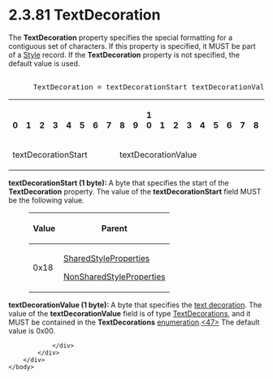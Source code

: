 <html dir="LTR" xmlns:mshelp="http://msdn.microsoft.com/mshelp" xmlns:ddue="http://ddue.schemas.microsoft.com/authoring/2003/5" xmlns:xlink="http://www.w3.org/1999/xlink" xmlns:tool="http://www.microsoft.com/tooltip">
    <head>
        <meta http-equiv="Content-Type" content="text/html; CHARSET=utf-8"></meta>
        <meta name="save" content="history"></meta>
        <title>2.3.81 TextDecoration</title>
        <xml>
            <mshelp:toctitle title="2.3.81 TextDecoration"></mshelp:toctitle>
            <mshelp:rltitle title="[MS-RPL]: TextDecoration"></mshelp:rltitle>
            <mshelp:keyword index="A" term="50a661eb-b943-44c0-baec-413d90a54b38"></mshelp:keyword>
            <mshelp:attr name="DCSext.ContentType" value="open specification"></mshelp:attr>
            <mshelp:attr name="AssetID" value="50a661eb-b943-44c0-baec-413d90a54b38"></mshelp:attr>
            <mshelp:attr name="TopicType" value="kbRef"></mshelp:attr>
            <mshelp:attr name="DCSext.Title" value="[MS-RPL]: TextDecoration" />
        </xml>
    </head>
    <body>
        <div id="header">
            <h1 class="heading">2.3.81 TextDecoration</h1>
        </div>
        <div id="mainSection">
            <div id="mainBody">
                <div id="allHistory" class="saveHistory"></div>
                <div id="sectionSection0" class="section" name="collapseableSection">
                    

<p>The <b>TextDecoration</b> property specifies the special
formatting for a contiguous set of characters. If this property is specified,
it MUST be part of a <a href="04bf25a1-2f43-4acf-b9eb-b9fa2dc45202.htm">Style</a>
record. If the <b>TextDecoration</b> property is not specified, the default
value is used.</p>

<dl>
<dd>
<div><pre>            
 TextDecoration = textDecorationStart textDecorationValue
</pre></div>
</dd></dl>

<table>
 <tr>
  <th><p><br>0</p></th>
  <th><p><br>1</p></th>
  <th><p><br>2</p></th>
  <th><p><br>3</p></th>
  <th><p><br>4</p></th>
  <th><p><br>5</p></th>
  <th><p><br>6</p></th>
  <th><p><br>7</p></th>
  <th><p><br>8</p></th>
  <th><p><br>9</p></th>
  <th><p>1<br>0</p></th>
  <th><p><br>1</p></th>
  <th><p><br>2</p></th>
  <th><p><br>3</p></th>
  <th><p><br>4</p></th>
  <th><p><br>5</p></th>
  <th><p><br>6</p></th>
  <th><p><br>7</p></th>
  <th><p><br>8</p></th>
  <th><p><br>9</p></th>
  <th><p>2<br>0</p></th>
  <th><p><br>1</p></th>
  <th><p><br>2</p></th>
  <th><p><br>3</p></th>
  <th><p><br>4</p></th>
  <th><p><br>5</p></th>
  <th><p><br>6</p></th>
  <th><p><br>7</p></th>
  <th><p><br>8</p></th>
  <th><p><br>9</p></th>
  <th><p>3<br>0</p></th>
  <th><p><br>1</p></th>
 </tr>
 <tr>
  <td colspan="8">
  <p>textDecorationStart</p>
  </td>
  <td colspan="8">
  <p>textDecorationValue</p>
  </td>
  
 </tr>
</table>

<p><b>textDecorationStart (1 byte): </b>A byte that
specifies the start of the <b>TextDecoration</b> property. The value of the <b>textDecorationStart</b>
field MUST be the following value.</p>

<dl>
<dd>
<table>
 <thead>
  <tr>
   <th>
   <p>Value</p>
   </th>
   <th>
   <p>Parent</p>
   </th>
  </tr>
 </thead>
 <tr>
  <td>
  <p>0x18</p>
  </td>
  <td>
  <p><a href="8e7ad65c-8fc2-4a04-a02f-be9fe5b91d1e.htm">SharedStyleProperties</a></p>
  <p><a href="19ef92ab-7c9f-454f-874d-b6b04b92b117.htm">NonSharedStyleProperties</a></p>
  </td>
 </tr>
</table>
</dd></dl>

<p><b>textDecorationValue (1 byte): </b>A byte that
specifies the <a href="75ae48f7-746b-4b41-919c-6699fa28b3ef.htm#gt_a200da19-bb14-4ac9-a229-ebce19f09f3d">text
decoration</a>. The value of the <b>textDecorationValue</b> field is of type <a href="45c6e5cb-e26d-418c-bc61-8246e0d9874b.htm">TextDecorations</a>, and it
MUST be contained in the <b>TextDecorations</b> <a href="75ae48f7-746b-4b41-919c-6699fa28b3ef.htm#gt_846463b5-421c-4d6b-8d82-79d44db666fa">enumeration</a>.<a id="Appendix_A_Target_47"></a><a href="1d022514-2a2f-41df-b2f8-36f19e474fa5.htm#Appendix_A_47" aria-label="Product behavior note 47">&lt;47&gt;</a> The default value is 0x00.</p>


                </div>
            </div>
        </div>
    </body>
</html>